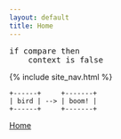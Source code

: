 ```yaml
---
layout: default
title: Home
---
```


<pre>
if compare then
    context is false
</pre>

{% include site_nav.html %}

```
+------+     +-------+
| bird | --> | boom! |
+------+     +-------+
```
<a href="/">Home</a>




















